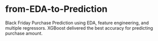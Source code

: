 # from-EDA-to-Prediction
Black Friday Purchase Prediction using EDA, feature engineering, and multiple regressors. XGBoost delivered the best accuracy for predicting purchase amount.
